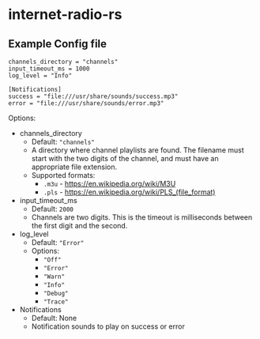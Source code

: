 # internet-radio-rs

## Example Config file
    channels_directory = "channels"
    input_timeout_ms = 1000
    log_level = "Info"

    [Notifications]
    success = "file:///usr/share/sounds/success.mp3"
    error = "file:///usr/share/sounds/error.mp3"


Options:
+ channels_directory
  + Default: `"channels"`
  + A directory where channel playlists are found. The filename must start with the two digits of the channel, and must have an appropriate file extension.
  + Supported formats:
    + `.m3u` - https://en.wikipedia.org/wiki/M3U
    + `.pls` - https://en.wikipedia.org/wiki/PLS_(file_format)
+ input_timeout_ms
  + Default: `2000`
  + Channels are two digits. This is the timeout is milliseconds between the first digit and the second.
+ log_level
  + Default: `"Error"`
  + Options:
    + `"Off"`
    + `"Error"`
    + `"Warn"`
    + `"Info"`
    + `"Debug"`
    + `"Trace"`
+ Notifications
  + Default: None
  + Notification sounds to play on success or error
